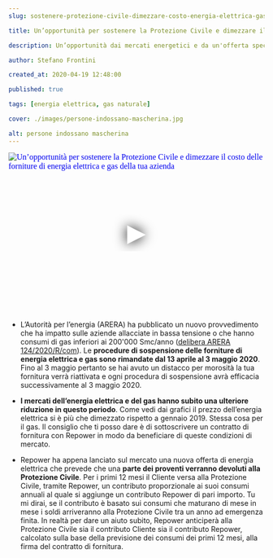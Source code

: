 ```yaml
---
slug: sostenere-protezione-civile-dimezzare-costo-energia-elettrica-gas

title: Un’opportunità per sostenere la Protezione Civile e dimezzare il costo delle forniture di energia elettrica e gas della tua azienda

description: Un’opportunità dai mercati energetici e da un'offerta speciale Repower.

author: Stefano Frontini

created_at: 2020-04-19 12:48:00

published: true

tags: [energia elettrica, gas naturale]

cover: ./images/persone-indossano-mascherina.jpg

alt: persone indossano mascherina
---
```


<p></p>
<iframe title="Un’opportunità per sostenere la Protezione Civile e dimezzare il costo delle forniture di energia elettrica e gas della tua azienda" style="object-fit: cover; width:100%; height:315px;" src="https://www.youtube.com/embed/XyYBUeUrago?enablejsapi=1" frameborder="0" allow="accelerometer; autoplay; encrypted-media; gyroscope; picture-in-picture" allowfullscreen
srcdoc="<style>*{padding:0;margin:0;overflow:hidden}html,body{height:100%}img,span{position:absolute;width:100%;top:0;bottom:0;margin:auto}span{height:1.5em;text-align:center;font:48px/1.5 sans-serif;color:white;text-shadow:0 0 0.5em black}</style><a href=https://www.youtube.com/embed/XyYBUeUrago?autoplay=1><img src=https://img.youtube.com/vi/XyYBUeUrago/hqdefault.jpg alt='Un’opportunità per sostenere la Protezione Civile e dimezzare il costo delle forniture di energia elettrica e gas della tua azienda'><span>▶</span></a>"
></iframe><p></p>

- L’Autorità per l’energia (ARERA) ha pubblicato un nuovo provvedimento che ha impatto sulle aziende allacciate in bassa tensione o che hanno consumi di gas inferiori ai 200'000 Smc/anno ([delibera ARERA 124/2020/R/com](https://www.arera.it/it/docs/20/124-20.htm)). Le **procedure di sospensione delle forniture di energia elettrica e gas sono rimandate dal 13 aprile al 3 maggio 2020**. Fino al 3 maggio pertanto se hai avuto un distacco per morosità la tua fornitura verrà riattivata e ogni procedura di sospensione avrà efficacia successivamente al 3 maggio 2020.

- **I mercati dell’energia elettrica e del gas hanno subito una ulteriore riduzione in questo periodo**. Come vedi dai grafici il prezzo dell’energia elettrica si è più che dimezzato rispetto a gennaio 2019. Stessa cosa per il gas. Il consiglio che ti posso dare è di sottoscrivere un contratto di fornitura con Repower in modo da beneficiare di queste condizioni di mercato.

<g-image style="object-fit: cover; width:100%; height: 100%" src="~/assets/andamento-mensile-gennaio-2019-marzo-2020-prezzo-energia-elettrica.png"  alt="Andamento mensile gennaio 2019 marzo 2020 prezzo ingrosso energia elettrica"></g-image>

<g-image src="~/assets/andamento-mensile-gennaio-2019-marzo-2020-prezzo-gas-naturale.png" style="object-fit: cover; width:100%; height: 100%"   alt="Andamento mensile gennaio 2019 marzo 2020 prezzo gas naturale"></g-image>

- Repower ha appena lanciato sul mercato una nuova offerta di energia elettrica che prevede che una **parte dei proventi verranno devoluti alla Protezione Civile**. Per i primi 12 mesi il Cliente versa alla Protezione Civile, tramite Repower, un contributo proporzionale ai suoi consumi annuali al quale si aggiunge un contributo Repower di pari importo. Tu mi dirai, se il contributo è basato sui consumi che maturano di mese in mese i soldi arriveranno alla Protezione Civile tra un anno ad emergenza finita. In realtà per dare un aiuto subito, Repower anticiperà alla Protezione Civile sia il contributo Cliente sia il contributo Repower, calcolato sulla base della previsione dei consumi dei primi 12 mesi, alla firma del contratto di fornitura.
